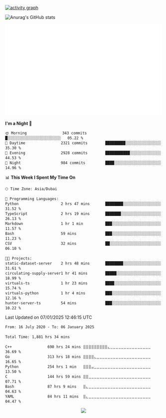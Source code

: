 
[![activity graph](https://github-readme-activity-graph.vercel.app/graph?username=jaisanth123&theme=github-dark-dimmed&custom_title=Guilyx%20Activity%20Graph&hide_border=true)](https://github.com/ashutosh00710/github-readme-activity-graph)

![Anurag's GitHub stats](https://github-readme-stats.vercel.app/api?username=jaisanth123&show_icons=true&theme=radical)

![](https://raw.githubusercontent.com/itgoyo/github-stats-transparent/output/generated/languages.svg)




**I'm a Night 🦉** 

```text
🌞 Morning                343 commits         █░░░░░░░░░░░░░░░░░░░░░░░░   05.22 % 
🌆 Daytime                2321 commits        █████████░░░░░░░░░░░░░░░░   35.30 % 
🌃 Evening                2928 commits        ███████████░░░░░░░░░░░░░░   44.53 % 
🌙 Night                  984 commits         ████░░░░░░░░░░░░░░░░░░░░░   14.96 % 
```


📊 **This Week I Spent My Time On** 

```text
🕑︎ Time Zone: Asia/Dubai

💬 Programming Languages: 
Python                   2 hrs 47 mins       ████████░░░░░░░░░░░░░░░░░   31.52 % 
TypeScript               2 hrs 19 mins       ███████░░░░░░░░░░░░░░░░░░   26.13 % 
Markdown                 1 hr 1 min          ███░░░░░░░░░░░░░░░░░░░░░░   11.57 % 
Bash                     59 mins             ███░░░░░░░░░░░░░░░░░░░░░░   11.23 % 
CSV                      32 mins             ██░░░░░░░░░░░░░░░░░░░░░░░   06.10 % 

🐱‍💻 Projects: 
static-dataset-server    2 hrs 48 mins       ████████░░░░░░░░░░░░░░░░░   31.61 % 
circulating-supply-server1 hr 41 mins        █████░░░░░░░░░░░░░░░░░░░░   18.99 % 
virtuals-ts              1 hr 23 mins        ████░░░░░░░░░░░░░░░░░░░░░   15.74 % 
virtuals-python          1 hr 4 mins         ███░░░░░░░░░░░░░░░░░░░░░░   12.16 % 
hunter-server-ts         54 mins             ███░░░░░░░░░░░░░░░░░░░░░░   10.22 % 
```


 Last Updated on 07/01/2025 12:46:15 UTC
<!--END_SECTION:waka-->

<!--START_SECTION:waka-simple-->

```text
From: 16 July 2020 - To: 06 January 2025

Total Time: 1,881 hrs 34 mins

C++                690 hrs 24 mins ⣿⣿⣿⣿⣿⣿⣿⣿⣿⣄⣀⣀⣀⣀⣀⣀⣀⣀⣀⣀⣀⣀⣀⣀⣀   36.69 %
Go                 313 hrs 18 mins ⣿⣿⣿⣿⣄⣀⣀⣀⣀⣀⣀⣀⣀⣀⣀⣀⣀⣀⣀⣀⣀⣀⣀⣀⣀   16.65 %
Python             254 hrs 1 min   ⣿⣿⣿⣤⣀⣀⣀⣀⣀⣀⣀⣀⣀⣀⣀⣀⣀⣀⣀⣀⣀⣀⣀⣀⣀   13.50 %
C                  144 hrs 59 mins ⣿⣿⣀⣀⣀⣀⣀⣀⣀⣀⣀⣀⣀⣀⣀⣀⣀⣀⣀⣀⣀⣀⣀⣀⣀   07.71 %
Bash               87 hrs 9 mins   ⣿⣄⣀⣀⣀⣀⣀⣀⣀⣀⣀⣀⣀⣀⣀⣀⣀⣀⣀⣀⣀⣀⣀⣀⣀   04.63 %
YAML               84 hrs 11 mins  ⣿⣄⣀⣀⣀⣀⣀⣀⣀⣀⣀⣀⣀⣀⣀⣀⣀⣀⣀⣀⣀⣀⣀⣀⣀   04.47 %
```

<!--END_SECTION:waka-simple-->



<p align="center">
  <img src="https://capsule-render.vercel.app/api?type=waving&color=gradient&height=60&section=footer"/>
</p>
